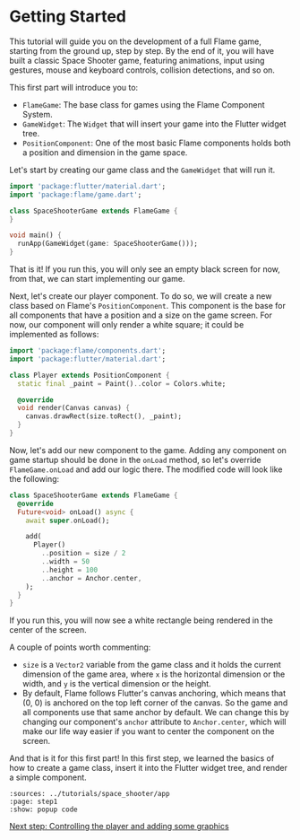 # Getting Started

This tutorial will guide you on the development of a full Flame game, starting from the ground up,
step by step. By the end of it, you will have built a classic Space Shooter game, featuring
animations, input using gestures, mouse and keyboard controls, collision detections, and so on.

This first part will introduce you to:

- `FlameGame`: The base class for games using the Flame Component System.
- `GameWidget`: The `Widget` that will insert your game into the Flutter widget tree.
- `PositionComponent`: One of the most basic Flame components holds both a position and
dimension in the game space.

Let's start by creating our game class and the `GameWidget` that will run it.

```dart
import 'package:flutter/material.dart';
import 'package:flame/game.dart';

class SpaceShooterGame extends FlameGame {
}

void main() {
  runApp(GameWidget(game: SpaceShooterGame()));
}
```

That is it! If you run this, you will only see an empty black screen for now, from that, we can
start implementing our game.

Next, let's create our player component. To do so, we will create a new class based on Flame's
`PositionComponent`. This component is the base for all components that have a position and a size
on the game screen. For now, our component will only render a white square; it could be
implemented as follows:

```dart
import 'package:flame/components.dart';
import 'package:flutter/material.dart';

class Player extends PositionComponent {
  static final _paint = Paint()..color = Colors.white;

  @override
  void render(Canvas canvas) {
    canvas.drawRect(size.toRect(), _paint);
  }
}
```

Now, let's add our new component to the game. Adding any component on game startup should be done
in the `onLoad` method, so let's override `FlameGame.onLoad` and add our logic there. The modified
code will look like the following:

```dart
class SpaceShooterGame extends FlameGame {
  @override
  Future<void> onLoad() async {
    await super.onLoad();

    add(
      Player()
        ..position = size / 2
        ..width = 50
        ..height = 100
        ..anchor = Anchor.center,
    );
  }
}
```

If you run this, you will now see a white rectangle being rendered in the center of the screen.

A couple of points worth commenting:

- `size` is a `Vector2` variable from the game class and it holds the current dimension of the game
area, where `x` is the horizontal dimension or the width, and `y` is the vertical dimension or the
height.
- By default, Flame follows Flutter's canvas anchoring, which means that (0, 0) is anchored on the
top left corner of the canvas. So the game and all components use that same anchor by default. We
can change this by changing our component's `anchor` attribute to `Anchor.center`, which will make
our life way easier if you want to center the component on the screen.

And that is it for this first part! In this first step, we learned the basics of how to create a
game class, insert it into the Flutter widget tree, and render a simple component.

```{flutter-app}
:sources: ../tutorials/space_shooter/app
:page: step1
:show: popup code
```

[Next step: Controlling the player and adding some graphics](./step_2.md)
